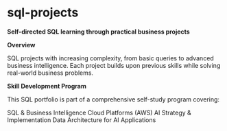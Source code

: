 # sql-projects
**Self-directed SQL learning through practical business projects**

**Overview**

SQL projects with increasing complexity, from basic queries to advanced business intelligence. Each project builds upon previous skills while solving real-world business problems.

**Skill Development Program**

This SQL portfolio is part of a comprehensive self-study program covering:

SQL & Business Intelligence
Cloud Platforms (AWS)
AI Strategy & Implementation
Data Architecture for AI Applications

